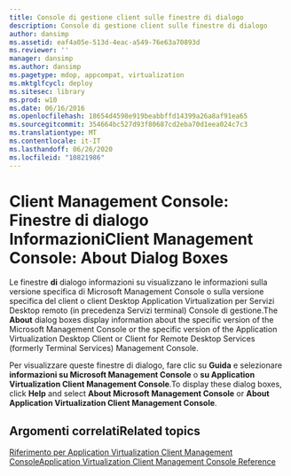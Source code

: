 ```yaml
---
title: Console di gestione client sulle finestre di dialogo
description: Console di gestione client sulle finestre di dialogo
author: dansimp
ms.assetid: eaf4a05e-513d-4eac-a549-76e63a70893d
ms.reviewer: ''
manager: dansimp
ms.author: dansimp
ms.pagetype: mdop, appcompat, virtualization
ms.mktglfcycl: deploy
ms.sitesec: library
ms.prod: w10
ms.date: 06/16/2016
ms.openlocfilehash: 18654d4598e919beabbffd14399a26a8af91ea65
ms.sourcegitcommit: 354664bc527d93f80687cd2eba70d1eea024c7c3
ms.translationtype: MT
ms.contentlocale: it-IT
ms.lasthandoff: 06/26/2020
ms.locfileid: "10821986"
---
```

# <span data-ttu-id="887fb-103">Client Management Console: Finestre di dialogo Informazioni</span><span class="sxs-lookup"><span data-stu-id="887fb-103">Client Management Console: About Dialog Boxes</span></span>


<span data-ttu-id="887fb-104">Le finestre **di** dialogo informazioni su visualizzano le informazioni sulla versione specifica di Microsoft Management Console o sulla versione specifica del client o client Desktop Application Virtualization per Servizi Desktop remoto (in precedenza Servizi terminal) Console di gestione.</span><span class="sxs-lookup"><span data-stu-id="887fb-104">The **About** dialog boxes display information about the specific version of the Microsoft Management Console or the specific version of the Application Virtualization Desktop Client or Client for Remote Desktop Services (formerly Terminal Services) Management Console.</span></span>

<span data-ttu-id="887fb-105">Per visualizzare queste finestre di dialogo, fare clic su **Guida** e selezionare **informazioni su Microsoft Management Console** o **su Application Virtualization Client Management Console**.</span><span class="sxs-lookup"><span data-stu-id="887fb-105">To display these dialog boxes, click **Help** and select **About Microsoft Management Console** or **About Application Virtualization Client Management Console**.</span></span>

## <span data-ttu-id="887fb-106">Argomenti correlati</span><span class="sxs-lookup"><span data-stu-id="887fb-106">Related topics</span></span>


[<span data-ttu-id="887fb-107">Riferimento per Application Virtualization Client Management Console</span><span class="sxs-lookup"><span data-stu-id="887fb-107">Application Virtualization Client Management Console Reference</span></span>](application-virtualization-client-management-console-reference.md)

 

 





